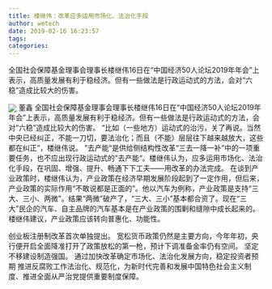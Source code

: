 ```yaml
---
title: 楼继伟：改革应多运用市场化、法治化手段
author: wetech
date: 2019-02-16 16:23:57
tags: 
categories: 
---
```

全国社会保障基金理事会理事长楼继伟16日在“中国经济50人论坛2019年年会”上表示，高质量发展有利于稳经济。但有一些做法是行政运动式的方法，会对“六稳”造成比较大的伤害。
<!-- more -->
<img align="center" border="0" src="https://imgcdn.yicai.com/uppics/images/2019/02/08d1c6b9d8364cb1c74462200da4837c.jpg" />
董鑫
全国社会保障基金理事会理事长楼继伟16日在“中国经济50人论坛2019年年会”上表示，高质量发展有利于稳经济。但有一些做法是行政运动式的方法，会对“六稳”造成比较大的伤害。
“比如（一些地方）运动式的治污，关了再说。当然中央已经纠正，不能一刀切，要法治化；而且（不能）层层往下越来越放大，这些都在纠正”，楼继伟说。
”去产能“是供给侧结构性改革“三去一降一补”中的一项重要任务，也不应出现行政运动式的”去产能“。楼继伟认为，应多运用市场化、法治化手段，在巩固、增强、提升、畅通下下工夫——用改革的办法完成。
在谈到产业政策时，楼继伟认为，产业政策在经济早期发展阶段起到了一定作用，但后来，产业政策的实际作用“不敢说都是正面的”。他以汽车为例称，产业政策是支持“三大、三小、两微”。结果“两微”破产了，“三大、三小”基本都合资了。现在“三大”民企的汽车、自主品牌的汽车基本是在产业政策的围剿和缝隙中成长起来的。楼继伟建议，产业政策应该转向普惠化、功能性。
 
 
创业板注册制改革首次单独提出。
宽松货币政策仍然是主要方向，今年年初，央行便开启全面降准打开了政策放松的第一枪，预计下调准备金率仍有空间。
坚定不移建设制造强国。
通过加快改革确定市场化、法治化发展方向，稳定投资者预期
推进反腐败工作法治化、规范化，为新时代完善和发展中国特色社会主义制度、推进全面从严治党提供重要制度保障。
